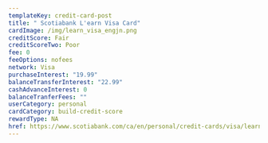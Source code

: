 ```yaml
---
templateKey: credit-card-post
title: " Scotiabank L'earn Visa Card"
cardImage: /img/learn_visa_engjn.png
creditScore: Fair
creditScoreTwo: Poor
fee: 0
feeOptions: nofees
network: Visa
purchaseInterest: "19.99"
balanceTransferInterest: "22.99"
cashAdvanceInterest: 0
balanceTranferFees: ""
userCategory: personal
cardCategory: build-credit-score
rewardType: NA
href: https://www.scotiabank.com/ca/en/personal/credit-cards/visa/learn-student-card.html
---
```

